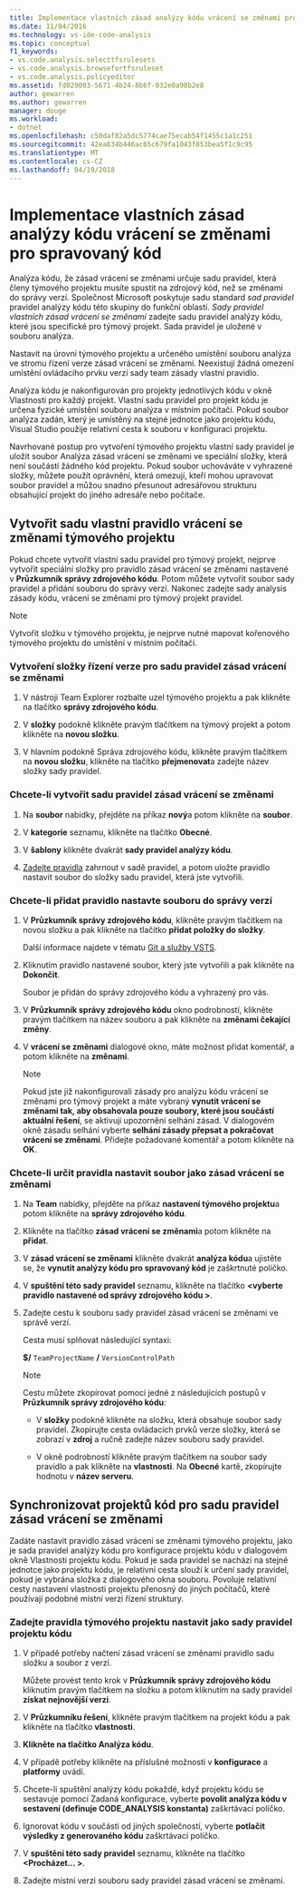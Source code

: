 ```yaml
---
title: Implementace vlastních zásad analýzy kódu vrácení se změnami pro spravovaný kód v sadě Visual Studio
ms.date: 11/04/2016
ms.technology: vs-ide-code-analysis
ms.topic: conceptual
f1_keywords:
- vs.code.analysis.selecttfsrulesets
- vs.code.analysis.browsefortfsruleset
- vs.code.analysis.policyeditor
ms.assetid: fd029003-5671-4b24-8b6f-032e0a98b2e8
author: gewarren
ms.author: gewarren
manager: douge
ms.workload:
- dotnet
ms.openlocfilehash: c50daf82a5dc5774cae75ecab54f1455c1a1c251
ms.sourcegitcommit: 42ea834b446ac65c679fa1043f853bea5f1c9c95
ms.translationtype: MT
ms.contentlocale: cs-CZ
ms.lasthandoff: 04/19/2018
---
```

# <a name="implement-custom-code-analysis-check-in-policies-for-managed-code"></a>Implementace vlastních zásad analýzy kódu vrácení se změnami pro spravovaný kód

Analýza kódu, že zásad vrácení se změnami určuje sadu pravidel, která členy týmového projektu musíte spustit na zdrojový kód, než se změnami do správy verzí. Společnost Microsoft poskytuje sadu standard *sad pravidel* pravidel analýzy kódu této skupiny do funkční oblastí. *Sady pravidel vlastních zásad vrácení se změnami* zadejte sadu pravidel analýzy kódu, které jsou specifické pro týmový projekt. Sada pravidel je uložené v souboru analýza.

Nastavit na úrovni týmového projektu a určeného umístění souboru analýza ve stromu řízení verze zásad vrácení se změnami. Neexistují žádná omezení umístění ovládacího prvku verzi sady team zásady vlastní pravidlo.

Analýza kódu je nakonfigurován pro projekty jednotlivých kódu v okně Vlastnosti pro každý projekt. Vlastní sadu pravidel pro projekt kódu je určena fyzické umístění souboru analýza v místním počítači. Pokud soubor analýza zadán, který je umístěný na stejné jednotce jako projektu kódu, Visual Studio použije relativní cesta k souboru v konfiguraci projektu.

Navrhované postup pro vytvoření týmového projektu vlastní sady pravidel je uložit soubor Analýza zásad vrácení se změnami ve speciální složky, která není součástí žádného kód projektu. Pokud soubor uchováváte v vyhrazené složky, můžete použít oprávnění, která omezují, kteří mohou upravovat soubor pravidel a můžou snadno přesunout adresářovou strukturu obsahující projekt do jiného adresáře nebo počítače.

## <a name="create-the-team-project-custom-check-in-rule-set"></a>Vytvořit sadu vlastní pravidlo vrácení se změnami týmového projektu

Pokud chcete vytvořit vlastní sadu pravidel pro týmový projekt, nejprve vytvořit speciální složky pro pravidlo zásad vrácení se změnami nastavené v **Průzkumník správy zdrojového kódu**. Potom můžete vytvořit soubor sady pravidel a přidání souboru do správy verzí. Nakonec zadejte sady analysis zásady kódu, vrácení se změnami pro týmový projekt pravidel.

> [!NOTE]
> Vytvořit složku v týmového projektu, je nejprve nutné mapovat kořenového týmového projektu do umístění v místním počítači.

### <a name="to-create-the-version-control-folder-for-the-check-in-policy-rule-set"></a>Vytvoření složky řízení verze pro sadu pravidel zásad vrácení se změnami

1. V nástroji Team Explorer rozbalte uzel týmového projektu a pak klikněte na tlačítko **správy zdrojového kódu**.

2. V **složky** podokně klikněte pravým tlačítkem na týmový projekt a potom klikněte na **novou složku**.

3. V hlavním podokně Správa zdrojového kódu, klikněte pravým tlačítkem na **novou složku**, klikněte na tlačítko **přejmenovat**a zadejte název složky sady pravidel.

### <a name="to-create-the-check-in-policy-rule-set"></a>Chcete-li vytvořit sadu pravidel zásad vrácení se změnami

1. Na **soubor** nabídky, přejděte na příkaz **nový**a potom klikněte na **soubor**.

2. V **kategorie** seznamu, klikněte na tlačítko **Obecné**.

3. V **šablony** klikněte dvakrát **sady pravidel analýzy kódu**.

4. [Zadejte pravidla](../code-quality/how-to-create-a-custom-rule-set.md) zahrnout v sadě pravidel, a potom uložte pravidlo nastavit soubor do složky sadu pravidel, která jste vytvořili.

### <a name="to-add-the-rule-set-file-to-version-control"></a>Chcete-li přidat pravidlo nastavte souboru do správy verzí

1. V **Průzkumník správy zdrojového kódu**, klikněte pravým tlačítkem na novou složku a pak klikněte na tlačítko **přidat položky do složky**.

     Další informace najdete v tématu [Git a služby VSTS](/vsts/git/overview).

2. Kliknutím pravidlo nastavené soubor, který jste vytvořili a pak klikněte na **Dokončit**.

     Soubor je přidán do správy zdrojového kódu a vyhrazený pro vás.

3. V **Průzkumník správy zdrojového kódu** okno podrobností, klikněte pravým tlačítkem na název souboru a pak klikněte na **změnami čekající změny**.

4. V **vrácení se změnami** dialogové okno, máte možnost přidat komentář, a potom klikněte na **změnami**.

    > [!NOTE]
    > Pokud jste již nakonfigurovali zásady pro analýzu kódu vrácení se změnami pro týmový projekt a máte vybraný **vynutit vrácení se změnami tak, aby obsahovala pouze soubory, které jsou součástí aktuální řešení**, se aktivují upozornění selhání zásad. V dialogovém okně zásadu selhání vyberte **selhání zásady přepsat a pokračovat vrácení se změnami**. Přidejte požadované komentář a potom klikněte na **OK**.

### <a name="to-specify-the-rule-set-file-as-the-check-in-policy"></a>Chcete-li určit pravidla nastavit soubor jako zásad vrácení se změnami

1. Na **Team** nabídky, přejděte na příkaz **nastavení týmového projektu**a potom klikněte na **správy zdrojového kódu**.

2. Klikněte na tlačítko **zásad vrácení se změnami**a potom klikněte na **přidat**.

3. V **zásad vrácení se změnami** klikněte dvakrát **analýza kódu**a ujistěte se, že **vynutit analýzy kódu pro spravovaný kód** je zaškrtnuté políčko.

4. V **spuštění této sady pravidel** seznamu, klikněte na tlačítko  **\<vyberte pravidlo nastavené od správy zdrojového kódu >**.

5. Zadejte cestu k souboru sady pravidel zásad vrácení se změnami ve správě verzí.

     Cesta musí splňovat následující syntaxi:

     **$/** `TeamProjectName` **/** `VersionControlPath`

    > [!NOTE]
    > Cestu můžete zkopírovat pomocí jedné z následujících postupů v **Průzkumník správy zdrojového kódu**:

    - V **složky** podokně klikněte na složku, která obsahuje soubor sady pravidel. Zkopírujte cesta ovládacích prvků verze složky, která se zobrazí v **zdroj** a ručně zadejte název souboru sady pravidel.

    - V okně podrobností klikněte pravým tlačítkem na soubor sady pravidlo a pak klikněte na **vlastnosti**. Na **Obecné** kartě, zkopírujte hodnotu v **název serveru**.

## <a name="synchronize-code-projects-to-the-check-in-policy-rule-set"></a>Synchronizovat projektů kód pro sadu pravidel zásad vrácení se změnami

Zadáte nastavit pravidlo zásad vrácení se změnami týmového projektu, jako je sada pravidel analýzy kódu pro konfigurace projektu kódu v dialogovém okně Vlastnosti projektu kódu. Pokud je sada pravidel se nachází na stejné jednotce jako projektu kódu, je relativní cesta slouží k určení sady pravidel, pokud je vybrána složka z dialogového okna souboru. Povoluje relativní cesty nastavení vlastnosti projektu přenosný do jiných počítačů, které používají podobné místní verzi řízení struktury.

### <a name="to-specify-a-team-project-rule-set-as-the-rule-set-of-a-code-project"></a>Zadejte pravidla týmového projektu nastavit jako sady pravidel projektu kódu

1. V případě potřeby načtení zásad vrácení se změnami pravidlo sadu složku a soubor z verzí.

   Můžete provést tento krok v **Průzkumník správy zdrojového kódu** kliknutím pravým tlačítkem na složku a potom kliknutím na sady pravidel **získat nejnovější verzi**.

2. V **Průzkumníku řešení**, klikněte pravým tlačítkem na projekt kódu a pak klikněte na tlačítko **vlastnosti**.

3. **Klikněte na tlačítko Analýza kódu**.

4. V případě potřeby klikněte na příslušné možnosti v **konfigurace** a **platformy** uvádí.

5. Chcete-li spuštění analýzy kódu pokaždé, když projektu kódu se sestavuje pomocí Zadaná konfigurace, vyberte **povolit analýza kódu v sestavení (definuje CODE_ANALYSIS konstanta)** zaškrtávací políčko.

6. Ignorovat kódu v součásti od jiných společností, vyberte **potlačit výsledky z generovaného kódu** zaškrtávací políčko.

7. V **spuštění této sady pravidel** seznamu, klikněte na tlačítko  **\<Procházet... >**.

8. Zadejte místní verzi souboru sady pravidel zásad vrácení se změnami.